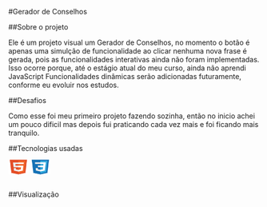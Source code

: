 #Gerador de Conselhos

##Sobre o projeto

Ele é um projeto visual um Gerador de Conselhos, no momento o botão é apenas uma simulção de funcionalidade ao clicar nenhuma nova frase é gerada, pois as funcionalidades interativas ainda não foram implementadas. Isso ocorre porque, até o estágio atual do meu curso, ainda não aprendi JavaScript 
Funcionalidades dinâmicas serão adicionadas futuramente, conforme eu evoluir nos estudos.

##Desafios

Como esse foi meu primeiro projeto fazendo sozinha, então no inicio achei um pouco dificil mas depois fui praticando cada vez mais e foi ficando mais tranquilo.

##Tecnologias usadas

<div style="display: inline_block">
  <img align="center" alt="HTML" height="30" width="40" src="https://raw.githubusercontent.com/devicons/devicon/master/icons/html5/html5-original.svg">
  <img align="center" alt="CSS" height="30" width="40" src="https://raw.githubusercontent.com/devicons/devicon/master/icons/css3/css3-original.svg">
</div><br>

##Visualização

